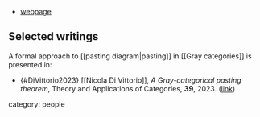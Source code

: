 
* [webpage](https://divittorio.github.io)

## Selected writings

A formal approach to [[pasting diagram|pasting]] in [[Gray categories]] is presented in:

* {#DiVittorio2023} [[Nicola Di Vittorio]], _A Gray-categorical pasting theorem_, Theory and Applications of Categories, **39**, 2023. ([link](http://www.tac.mta.ca/tac/volumes/39/5/39-05abs.html)) 

category: people